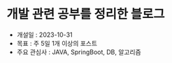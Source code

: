 개발 관련 공부를 정리한 블로그
===============================

- 개설일 : 2023-10-31
- 목표 : 주 5일 1개 이상의 포스트
- 주요 관심사 : JAVA, SpringBoot, DB, 알고리즘
